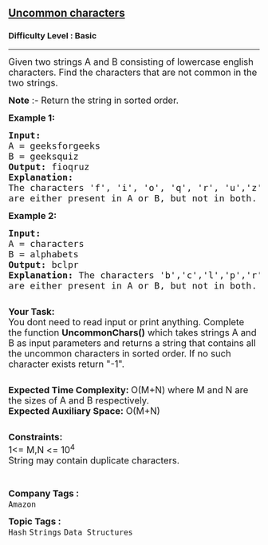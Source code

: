 <h2><a href="https://practice.geeksforgeeks.org/problems/uncommon-characters4932/1?page=3&difficulty[]=-1&sortBy=submissions">Uncommon characters</a></h2><h3>Difficulty Level : Basic</h3><hr><div class="problems_problem_content__Xm_eO"><p><span style="font-size: 18px;">Given two strings A and B consisting of lowercase english characters. Find the characters that are not common in the two strings.&nbsp;</span></p>
<p><span style="font-size: 18px;"><strong>Note</strong> :- Return the string in sorted order.</span></p>
<p><strong><span style="font-size: 18px;">Example 1:</span></strong></p>
<pre><span style="font-size: 18px;"><strong>Input:</strong>
A = geeksforgeeks
B = geeksquiz
<strong>Output: </strong>fioqruz
<strong>Explanation: </strong>
The characters 'f', 'i', 'o', 'q', 'r', 'u','z' 
are either present in A or B, but not in both.</span></pre>
<p><strong><span style="font-size: 18px;">Example 2:</span></strong></p>
<pre><span style="font-size: 18px;"><strong>Input:</strong>
A = characters
B = alphabets
<strong>Output:</strong> bclpr
<strong>Explanation: </strong>The characters 'b','c','l','p','r' 
are either present in A or B, but not in both.</span></pre>
<p><br><span style="font-size: 18px;"><strong>Your Task: &nbsp;</strong><br>You dont need to read input or print anything. Complete the function <strong>UncommonChars()</strong> which takes strings A and B as input parameters and returns a string that contains all the uncommon characters in sorted order. If no such character exists return "-1".</span></p>
<p><br><span style="font-size: 18px;"><strong>Expected Time Complexity: </strong>O(M+N) where M and N are the sizes of A and B respectively.<br><strong>Expected Auxiliary Space:</strong> O(M+N) &nbsp;</span></p>
<p><br><span style="font-size: 18px;"><strong>Constraints:</strong><br>1&lt;= M,N &lt;= 10<sup>4</sup><br>String may contain duplicate characters.</span></p>
<p>&nbsp;</p></div><p><span style=font-size:18px><strong>Company Tags : </strong><br><code>Amazon</code>&nbsp;<br><p><span style=font-size:18px><strong>Topic Tags : </strong><br><code>Hash</code>&nbsp;<code>Strings</code>&nbsp;<code>Data Structures</code>&nbsp;